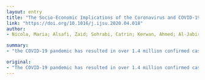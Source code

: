 ```yaml
---
layout: entry
title: "The Socio-Economic Implications of the Coronavirus and COVID-19 Pandemic: A Review"
link: "https://doi.org/10.1016/j.ijsu.2020.04.018"
author:
- Nicola, Maria; Alsafi, Zaid; Sohrabi, Catrin; Kerwan, Ahmed; Al-Jabir, Ahmed; Iosifidis, Christos; Agha, Maliha; Agha, Riaz

summary:
- "the COVID-19 pandemic has resulted in over 1.4 million confirmed cases and over 83,000 deaths globally. It has also sparked fears of an impending economic crisis and recession. Social distancing, self-isolation and travel restrictions forced a decrease in the workforce across all economic sectors. Food sector has also seen a great demand due to panic-buying and stockpiling of food products."

original:
- "The COVID-19 pandemic has resulted in over 1.4 million confirmed cases and over 83,000 deaths globally. It has also sparked fears of an impending economic crisis and recession. Social distancing, self-isolation and travel restrictions forced a decrease in the workforce across all economic sectors and caused many jobs to be lost. Schools have closed down, and the need of commodities and manufactured products has decreased. In contrast, the need for medical supplies has significantly increased. The food sector has also seen a great demand due to panic-buying and stockpiling of food products. In response to this global outbreak, we summarise the socio-economic effects of COVID-19 on individual aspects of the world economy."
---
```


